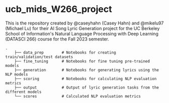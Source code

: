 # ucb_mids_W266_project
This is the repository created by @caseyhahn (Casey Hahn) and @mikelu97 (Michael Lu)
for their AI Song Lyric Generation project for the UC Berkeley School of Information's
Natural Language Processing with Deep Learning (DATASCI 266) course for the Fall 2023
semester.

```
.
    ├── data_prep        # Notebooks for creating train/validation/test datasets
    ├── fine_tuning      # Notebooks for fine tuning pre-trained models
    ├── generation       # Notebooks for generating lyrics using the NLP models
    ├── scoring          # Notebooks for calculating NLP evaluation metrics
    ├── output           # Output of lyric generation tasks from the different models
    └── scores           # Calculated NLP evaluation metrics
```